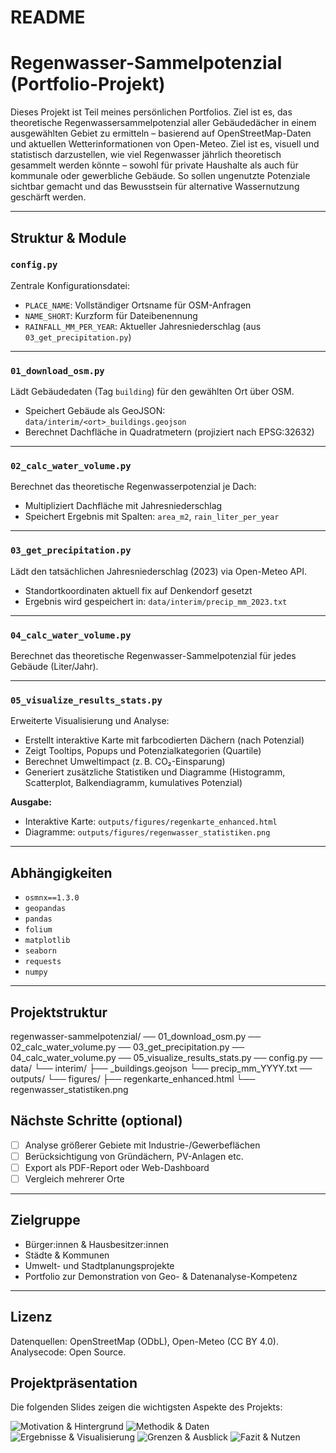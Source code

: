 # README
# Regenwasser-Sammelpotenzial (Portfolio-Projekt)

Dieses Projekt ist Teil meines persönlichen Portfolios. Ziel ist es, das theoretische Regenwassersammelpotenzial aller Gebäudedächer in einem ausgewählten Gebiet zu ermitteln – basierend auf OpenStreetMap-Daten und aktuellen Wetterinformationen von Open-Meteo. Ziel ist es, visuell und statistisch darzustellen, wie viel Regenwasser jährlich theoretisch gesammelt werden könnte – sowohl für private Haushalte als auch für kommunale oder gewerbliche Gebäude. So sollen ungenutzte Potenziale sichtbar gemacht und das Bewusstsein für alternative Wassernutzung geschärft werden.

---

##  Struktur & Module

### `config.py`
Zentrale Konfigurationsdatei:
- `PLACE_NAME`: Vollständiger Ortsname für OSM-Anfragen
- `NAME_SHORT`: Kurzform für Dateibenennung
- `RAINFALL_MM_PER_YEAR`: Aktueller Jahresniederschlag (aus `03_get_precipitation.py`)

---

### `01_download_osm.py`
Lädt Gebäudedaten (Tag `building`) für den gewählten Ort über OSM.
- Speichert Gebäude als GeoJSON: `data/interim/<ort>_buildings.geojson`
- Berechnet Dachfläche in Quadratmetern (projiziert nach EPSG:32632)

---

### `02_calc_water_volume.py`
Berechnet das theoretische Regenwasserpotenzial je Dach:
- Multipliziert Dachfläche mit Jahresniederschlag
- Speichert Ergebnis mit Spalten: `area_m2`, `rain_liter_per_year`

---

### `03_get_precipitation.py`
Lädt den tatsächlichen Jahresniederschlag (2023) via Open-Meteo API.
- Standortkoordinaten aktuell fix auf Denkendorf gesetzt
- Ergebnis wird gespeichert in: `data/interim/precip_mm_2023.txt`

---

### `04_calc_water_volume.py`
Berechnet das theoretische Regenwasser-Sammelpotenzial für jedes Gebäude (Liter/Jahr).

---

### `05_visualize_results_stats.py`
Erweiterte Visualisierung und Analyse:
- Erstellt interaktive Karte mit farbcodierten Dächern (nach Potenzial)
- Zeigt Tooltips, Popups und Potenzialkategorien (Quartile)
- Berechnet Umweltimpact (z. B. CO₂-Einsparung)
- Generiert zusätzliche Statistiken und Diagramme (Histogramm, Scatterplot, Balkendiagramm, kumulatives Potenzial)

**Ausgabe:**
- Interaktive Karte: `outputs/figures/regenkarte_enhanced.html`
- Diagramme: `outputs/figures/regenwasser_statistiken.png`

---

##  Abhängigkeiten

- `osmnx==1.3.0`
- `geopandas`
- `pandas`
- `folium`
- `matplotlib`
- `seaborn`
- `requests`
- `numpy`

---

##  Projektstruktur

regenwasser-sammelpotenzial/
── 01_download_osm.py
── 02_calc_water_volume.py
── 03_get_precipitation.py
── 04_calc_water_volume.py
── 05_visualize_results_stats.py
── config.py
── data/
 └── interim/
 ├── <ort>_buildings.geojson
 └── precip_mm_YYYY.txt
── outputs/
 └── figures/
 ├── regenkarte_enhanced.html
 └── regenwasser_statistiken.png


##  Nächste Schritte (optional)

- [ ] Analyse größerer Gebiete mit Industrie-/Gewerbeflächen
- [ ] Berücksichtigung von Gründächern, PV-Anlagen etc.
- [ ] Export als PDF-Report oder Web-Dashboard
- [ ] Vergleich mehrerer Orte

---

##  Zielgruppe

- Bürger:innen & Hausbesitzer:innen
- Städte & Kommunen
- Umwelt- und Stadtplanungsprojekte
- Portfolio zur Demonstration von Geo- & Datenanalyse-Kompetenz

---

## Lizenz
Datenquellen: OpenStreetMap (ODbL), Open-Meteo (CC BY 4.0). Analysecode: Open Source.

## Projektpräsentation

Die folgenden Slides zeigen die wichtigsten Aspekte des Projekts:

![Motivation & Hintergrund](assets/images/slide_1.png)
![Methodik & Daten](assets/images/slide_2.png)
![Ergebnisse & Visualisierung](assets/images/slide_3.png)
![Grenzen & Ausblick](assets/images/slide_4.png)
![Fazit & Nutzen](assets/images/slide_5.png)